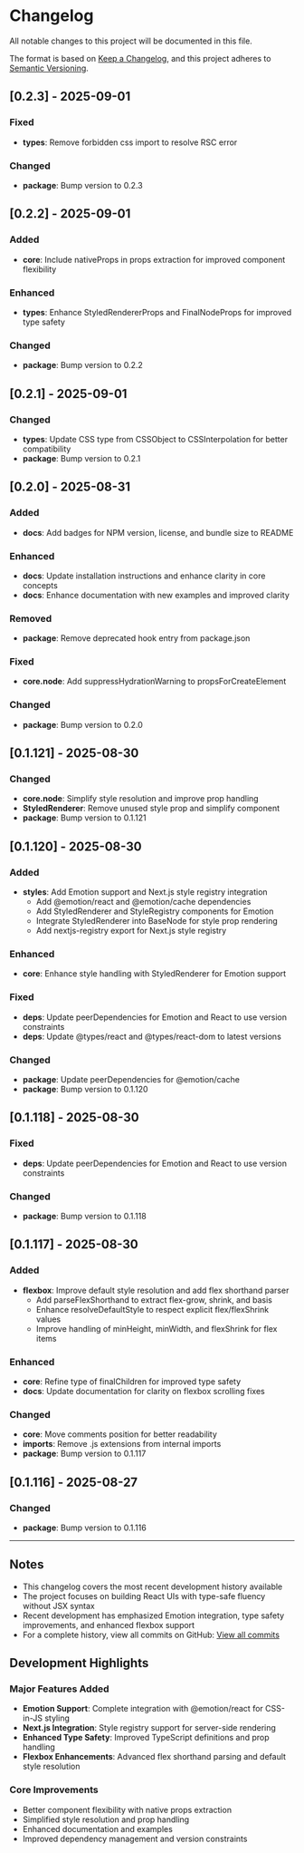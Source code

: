 # Changelog

All notable changes to this project will be documented in this file.

The format is based on [Keep a Changelog](https://keepachangelog.com/en/1.0.0/),
and this project adheres to [Semantic Versioning](https://semver.org/spec/v2.0.0.html).

## [0.2.3] - 2025-09-01

### Fixed
- **types**: Remove forbidden css import to resolve RSC error

### Changed
- **package**: Bump version to 0.2.3

## [0.2.2] - 2025-09-01

### Added
- **core**: Include nativeProps in props extraction for improved component flexibility

### Enhanced
- **types**: Enhance StyledRendererProps and FinalNodeProps for improved type safety

### Changed
- **package**: Bump version to 0.2.2

## [0.2.1] - 2025-09-01

### Changed
- **types**: Update CSS type from CSSObject to CSSInterpolation for better compatibility
- **package**: Bump version to 0.2.1

## [0.2.0] - 2025-08-31

### Added
- **docs**: Add badges for NPM version, license, and bundle size to README

### Enhanced
- **docs**: Update installation instructions and enhance clarity in core concepts
- **docs**: Enhance documentation with new examples and improved clarity

### Removed
- **package**: Remove deprecated hook entry from package.json

### Fixed
- **core.node**: Add suppressHydrationWarning to propsForCreateElement

### Changed
- **package**: Bump version to 0.2.0

## [0.1.121] - 2025-08-30

### Changed
- **core.node**: Simplify style resolution and improve prop handling
- **StyledRenderer**: Remove unused style prop and simplify component
- **package**: Bump version to 0.1.121

## [0.1.120] - 2025-08-30

### Added
- **styles**: Add Emotion support and Next.js style registry integration
    - Add @emotion/react and @emotion/cache dependencies
    - Add StyledRenderer and StyleRegistry components for Emotion
    - Integrate StyledRenderer into BaseNode for style prop rendering
    - Add nextjs-registry export for Next.js style registry

### Enhanced
- **core**: Enhance style handling with StyledRenderer for Emotion support

### Fixed
- **deps**: Update peerDependencies for Emotion and React to use version constraints
- **deps**: Update @types/react and @types/react-dom to latest versions

### Changed
- **package**: Update peerDependencies for @emotion/cache
- **package**: Bump version to 0.1.120

## [0.1.118] - 2025-08-30

### Fixed
- **deps**: Update peerDependencies for Emotion and React to use version constraints

### Changed
- **package**: Bump version to 0.1.118

## [0.1.117] - 2025-08-30

### Added
- **flexbox**: Improve default style resolution and add flex shorthand parser
    - Add parseFlexShorthand to extract flex-grow, shrink, and basis
    - Enhance resolveDefaultStyle to respect explicit flex/flexShrink values
    - Improve handling of minHeight, minWidth, and flexShrink for flex items

### Enhanced
- **core**: Refine type of finalChildren for improved type safety
- **docs**: Update documentation for clarity on flexbox scrolling fixes

### Changed
- **core**: Move comments position for better readability
- **imports**: Remove .js extensions from internal imports
- **package**: Bump version to 0.1.117

## [0.1.116] - 2025-08-27

### Changed
- **package**: Bump version to 0.1.116

---

## Notes

- This changelog covers the most recent development history available
- The project focuses on building React UIs with type-safe fluency without JSX syntax
- Recent development has emphasized Emotion integration, type safety improvements, and enhanced flexbox support
- For a complete history, view all commits on GitHub: [View all commits](https://github.com/l7aromeo/meonode-ui/commits)

## Development Highlights

### Major Features Added
- **Emotion Support**: Complete integration with @emotion/react for CSS-in-JS styling
- **Next.js Integration**: Style registry support for server-side rendering
- **Enhanced Type Safety**: Improved TypeScript definitions and prop handling
- **Flexbox Enhancements**: Advanced flex shorthand parsing and default style resolution

### Core Improvements
- Better component flexibility with native props extraction
- Simplified style resolution and prop handling
- Enhanced documentation and examples
- Improved dependency management and version constraints
